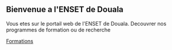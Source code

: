 ## Bienvenue a l'ENSET de Douala

Vous etes sur le portail web de l'ENSET de Douala. Decouvrer nos programmes de formation ou de recherche

[Formations](/courses)